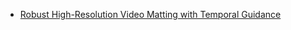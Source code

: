 * <a href="https://arxiv.org/pdf/2108.11515.pdf">Robust High-Resolution Video Matting with Temporal Guidance</a>
